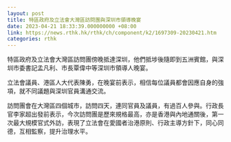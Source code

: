 ```yaml
---
layout: post
title: 特區政府及立法會大灣區訪問團與深圳市領導晚宴
date: 2023-04-21 18:33:39.000000000 +08:00
link: https://news.rthk.hk/rthk/ch/component/k2/1697309-20230421.htm
categories: rthk
---
```


特區政府及立法會大灣區訪問團傍晚抵達深圳，他們抵埗後隨即到五洲賓館，與深圳市委書記孟凡利、市長覃偉中等深圳市領導人晚宴。

立法會議員、港區人大代表陳勇，在晚宴前表示，相信每位議員都會因應自身的強項，就不同議題與深圳官員溝通交流。

訪問團會在大灣區四個城市，訪問四天，連同官員及議員，有過百人參與。行政長官李家超出發前表示，今次訪問團是歷來規格最高，亦是香港與內地通關後，第一次最大規模官式外訪，表現了立法會在愛國者治港原則、行政主導方針下，同心同德，互相監察，提升治理水平。
